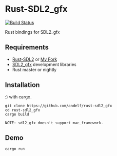 # Rust-SDL2_gfx

[![Build Status](https://travis-ci.org/andelf/rust-sdl2_gfx.svg?branch=master)](https://travis-ci.org/andelf/rust-sdl2_gfx)

Rust bindings for SDL2_gfx

## Requirements

* [Rust-SDL2](https://github.com/AngryLawyer/rust-sdl2) or [My Fork](https://github.com/andelf/rust-sdl2)
* [SDL2_gfx](http://sourceforge.net/projects/sdl2gfx/) development libraries
* Rust master or nightly

## Installation

:) with cargo.

```
git clone https://github.com/andelf/rust-sdl2_gfx
cd rust-sdl2_gfx
cargo build
```

    NOTE: sdl2_gfx doesn't support mac_framework.

## Demo

```
cargo run
```
